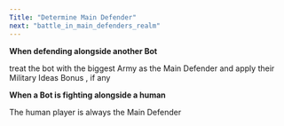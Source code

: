 ```yaml
---
Title: "Determine Main Defender"
next: "battle_in_main_defenders_realm"
---
```


**When defending alongside another Bot**

treat the bot with the biggest Army as the Main Defender and apply their Military Ideas Bonus , if any

**When a Bot is fighting alongside a human**

The human player is always the Main Defender
